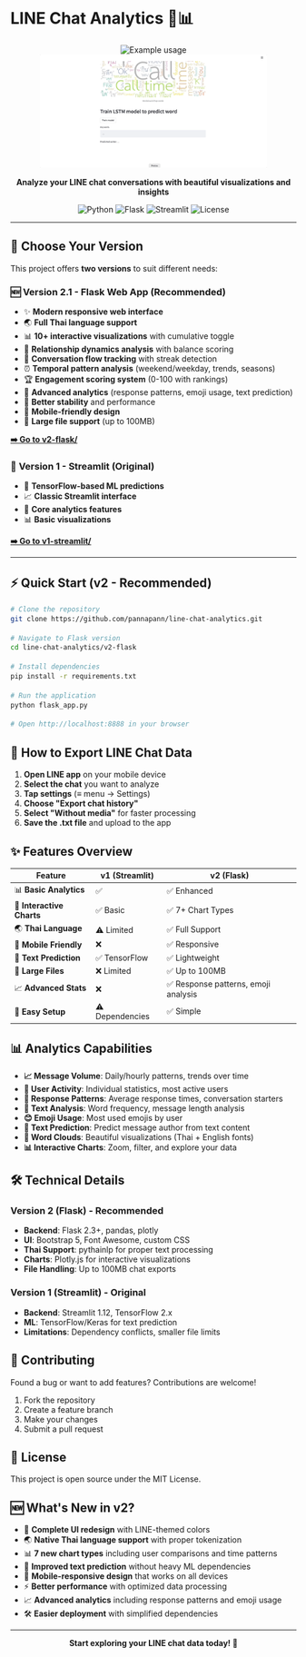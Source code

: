 # LINE Chat Analytics 💬📊

<p align="center">
  <img src="assets/Jun-19-2565 22-38-26.gif" alt="Example usage" width="400"/>
  <img src="assets/Jun-19-2565 22-37-26.gif" alt="Example usage" width="400"/>
</p>

<p align="center">
  <strong>Analyze your LINE chat conversations with beautiful visualizations and insights</strong>
</p>

<p align="center">
  <img alt="Python" src="https://img.shields.io/badge/Python-3.8+-blue?style=flat-square&logo=python">
  <img alt="Flask" src="https://img.shields.io/badge/Flask-2.3+-green?style=flat-square&logo=flask">
  <img alt="Streamlit" src="https://img.shields.io/badge/Streamlit-1.12+-red?style=flat-square&logo=streamlit">
  <img alt="License" src="https://img.shields.io/badge/License-MIT-yellow?style=flat-square">
</p>

---

## 🚀 Choose Your Version

This project offers **two versions** to suit different needs:

### 🆕 **Version 2.1 - Flask Web App** (Recommended)
- ✨ **Modern responsive web interface**
- 🌏 **Full Thai language support** 
- 📊 **10+ interactive visualizations** with cumulative toggle
- 🤝 **Relationship dynamics analysis** with balance scoring
- 💬 **Conversation flow tracking** with streak detection
- ⏰ **Temporal pattern analysis** (weekend/weekday, trends, seasons)
- 🏆 **Engagement scoring system** (0-100 with rankings)
- 🎯 **Advanced analytics** (response patterns, emoji usage, text prediction)
- 🚀 **Better stability** and performance
- 📱 **Mobile-friendly design**
- 💾 **Large file support** (up to 100MB)

**[➡️ Go to v2-flask/](./v2-flask/)**

### 📱 **Version 1 - Streamlit** (Original)
- 🤖 **TensorFlow-based ML predictions**
- 📈 **Classic Streamlit interface** 
- 🎯 **Core analytics features**
- 📊 **Basic visualizations**

**[➡️ Go to v1-streamlit/](./v1-streamlit/)**

---

## ⚡ Quick Start (v2 - Recommended)

```bash
# Clone the repository
git clone https://github.com/pannapann/line-chat-analytics.git

# Navigate to Flask version
cd line-chat-analytics/v2-flask

# Install dependencies  
pip install -r requirements.txt

# Run the application
python flask_app.py

# Open http://localhost:8888 in your browser
```

## 📱 How to Export LINE Chat Data

1. **Open LINE app** on your mobile device
2. **Select the chat** you want to analyze
3. **Tap settings** (≡ menu → Settings)  
4. **Choose "Export chat history"**
5. **Select "Without media"** for faster processing
6. **Save the .txt file** and upload to the app

## ✨ Features Overview

| Feature | v1 (Streamlit) | v2 (Flask) |
|---------|----------------|------------|
| 📊 **Basic Analytics** | ✅ | ✅ Enhanced |
| 🎨 **Interactive Charts** | ✅ Basic | ✅ 7+ Chart Types |
| 🌏 **Thai Language** | ⚠️ Limited | ✅ Full Support |
| 📱 **Mobile Friendly** | ❌ | ✅ Responsive |
| 🤖 **Text Prediction** | ✅ TensorFlow | ✅ Lightweight |
| 💾 **Large Files** | ❌ Limited | ✅ Up to 100MB |
| 📈 **Advanced Stats** | ❌ | ✅ Response patterns, emoji analysis |
| 🎯 **Easy Setup** | ⚠️ Dependencies | ✅ Simple |

## 📊 Analytics Capabilities

- **📈 Message Volume**: Daily/hourly patterns, trends over time
- **👥 User Activity**: Individual statistics, most active users
- **💬 Response Patterns**: Average response times, conversation starters
- **📝 Text Analysis**: Word frequency, message length analysis  
- **😊 Emoji Usage**: Most used emojis by user
- **🔮 Text Prediction**: Predict message author from text content
- **🌈 Word Clouds**: Beautiful visualizations (Thai + English fonts)
- **📊 Interactive Charts**: Zoom, filter, and explore your data

## 🛠️ Technical Details

### Version 2 (Flask) - Recommended
- **Backend**: Flask 2.3+, pandas, plotly
- **UI**: Bootstrap 5, Font Awesome, custom CSS
- **Thai Support**: pythainlp for proper text processing
- **Charts**: Plotly.js for interactive visualizations
- **File Handling**: Up to 100MB chat exports

### Version 1 (Streamlit) - Original  
- **Backend**: Streamlit 1.12, TensorFlow 2.x
- **ML**: TensorFlow/Keras for text prediction
- **Limitations**: Dependency conflicts, smaller file limits

## 🤝 Contributing

Found a bug or want to add features? Contributions are welcome!

1. Fork the repository
2. Create a feature branch
3. Make your changes  
4. Submit a pull request

## 📄 License

This project is open source under the MIT License.

## 🆕 What's New in v2?

- 🎨 **Complete UI redesign** with LINE-themed colors
- 🌏 **Native Thai language support** with proper tokenization
- 📊 **7 new chart types** including user comparisons and time patterns
- 🔮 **Improved text prediction** without heavy ML dependencies
- 📱 **Mobile-responsive design** that works on all devices
- ⚡ **Better performance** with optimized data processing
- 📈 **Advanced analytics** including response patterns and emoji usage
- 🛠️ **Easier deployment** with simplified dependencies

---

<p align="center">
  <strong>Start exploring your LINE chat data today! 🚀</strong>
</p>
